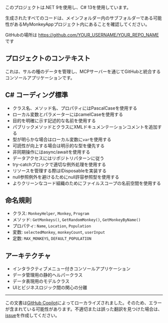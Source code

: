 このプロジェクトは.NET 9を使用し、C# 13を使用しています。

生成されたすべてのコードは、メインフォルダー内のサブフォルダーである可能性があるMyMonkeyAppプロジェクト内にあることを確認してください。

GitHubの場所は https://github.com/YOUR_USERNAME/YOUR_REPO_NAME です

## プロジェクトのコンテキスト
これは、サルの種のデータを管理し、MCPサーバーを通じてGitHubと統合するコンソールアプリケーションです。

## C# コーディング標準
- クラス名、メソッド名、プロパティにはPascalCaseを使用する
- ローカル変数とパラメーターにはcamelCaseを使用する
- 目的を明確に示す記述的な名前を使用する
- パブリックメソッドとクラスにXMLドキュメンテーションコメントを追加する
- 型が明らかな場合はローカル変数に`var`を使用する
- 可読性が向上する場合は明示的な型を優先する
- 非同期操作にはasync/awaitを使用する
- データアクセスにはリポジトリパターンに従う
- try-catchブロックで適切な例外処理を使用する
- リソースを管理する際はIDisposableを実装する
- null参照例外を避けるためにnull許容参照型を使用する
- よりクリーンなコード組織のためにファイルスコープの名前空間を使用する

## 命名規則
- クラス: `MonkeyHelper`, `Monkey`, `Program`
- メソッド: `GetMonkeys()`, `GetRandomMonkey()`, `GetMonkeyByName()`
- プロパティ: `Name`, `Location`, `Population`
- 変数: `selectedMonkey`, `monkeyCount`, `userInput`
- 定数: `MAX_MONKEYS`, `DEFAULT_POPULATION`

## アーキテクチャ
- インタラクティブメニュー付きコンソールアプリケーション
- データ管理用の静的ヘルパークラス
- データ表現用のモデルクラス
- UIとビジネスロジック間の関心の分離

---

この文書は[GitHub Copilot](https://docs.github.com/copilot/about-github-copilot/what-is-github-copilot)によってローカライズされました。そのため、エラーが含まれている可能性があります。不適切または誤った翻訳を見つけた場合は、[issue](../../../../../../issues)を作成してください。